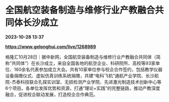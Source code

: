 # 全国航空装备制造与维修行业产教融合共同体长沙成立

**2023-10-28 13:37**

**https://www.gelonghui.com/live/1268989**

格隆汇10月28日｜据中新网，全国航空装备制造与维修行业产教融合共同体（简称“共同体”）在长沙成立，来自全国各地的航空企业、科研院所、高校等93家单位、160余名代表参加成立大会。共有10家单位参与校企合作签约，包括教学仪器设备捐赠仪式、虚拟仿真训练系统捐赠，共建“电科飞机”通航产业学院、长沙航院-杰泰科技联合孔探实训室、无损检测产业学院、先进激光制造技术创新中心等6个项目。各单位发挥优势和资源，打通“理论+实践”的完整链路，推动产教深度融合，促进校企联动发展，打造校企合作典范。